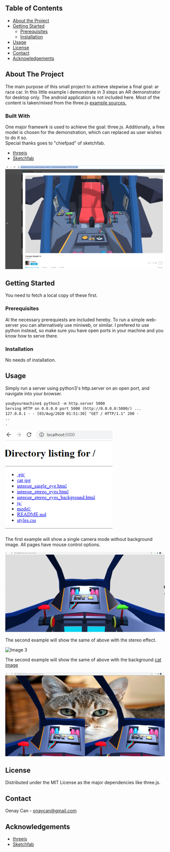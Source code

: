 <!-- TABLE OF CONTENTS -->
## Table of Contents

* [About the Project](#about-the-project)
* [Getting Started](#getting-started)
  * [Prerequisites](#prerequisites)
  * [Installation](#installation)
* [Usage](#usage)
* [License](#license)
* [Contact](#contact)
* [Acknowledgements](#acknowledgements)

<!-- ABOUT THE PROJECT -->
## About The Project

The main purpose of this small project to achieve stepwise a final goal: ar race car. 
In this little example i demonstrate in 3 steps an AR demonstrator for desktop only. 
The android application is not included here. 
Most of the content is taken/mixed from the three.js [example sources.](https://threejs.org/examples)

### Built With
One major framewrk is used to achieve the goal: three.js. 
Additionally, a free model is chosen for the demonstration, which can replaced as user wishes to do it so.  
Special thanks goes to "chiefpad" of sketchfab. 

* [threejs](https://threejs.org/)
* [Sketchfab](https://sketchfab.com/3d-models/cockpit-model-vr-33acf5be400740aa85d7738871231962)

![Image 1](./readme_pics/sketchfab_model.png?raw=true "Model Chosen")


<!-- GETTING STARTED -->
## Getting Started

You need to fetch a local copy of these first.

### Prerequisites

Al the necessary prerequiests are included hereby. 
To run a simple web-server you can alternatively use miniweb, or similar.
I prefered to use python instead, so make sure you have open ports in your machine and you know how to serve there. 

### Installation

No needs of installation. 

<!-- USAGE EXAMPLES -->
## Usage
Simply run a server using python3's http.server on an open port, and navigate into your browser. 

```shell
you@yourmachine$ python3 -m http.server 5000
Serving HTTP on 0.0.0.0 port 5000 (http://0.0.0.0:5000/) ...
127.0.0.1 - - [03/Aug/2020 01:51:30] "GET / HTTP/1.1" 200 -
..
.
```

![Image 1](./readme_pics/folder_structure.png?raw=true "Folder Structure")

The first example will show a single camera mode without background image.
All pages have mouse control options. 

![Image 2](./readme_pics/interior_single_eye.png?raw=true "First example")

The second example will show the same of above with the stereo effect. 

![Image 3](./readme_pics/interior_sitero_eyes.png?raw=true "First example")

The second example will show the same of above with the background [cat image](https://www.enewser.com/science/interesting-facts-about-cats/)

![Image 4](./readme_pics/interior_stereo_eyes_background.png?raw=true "Third example")

<!-- LICENSE -->
## License

Distributed under the MIT License as the major dependencies like three.js. 

<!-- CONTACT -->
## Contact

Oenay Can - onaycan@gmail.com

<!-- ACKNOWLEDGEMENTS -->
## Acknowledgements
* [threejs](https://threejs.org/)
* [Sketchfab](https://sketchfab.com/3d-models/cockpit-model-vr-33acf5be400740aa85d7738871231962)